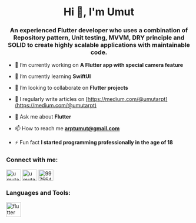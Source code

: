 <h1 align="center">Hi 👋, I'm Umut</h1>
<h3 align="center">An experienced Flutter developer who uses a combination of Repository pattern, Unit testing, MVVM, DRY principle and SOLID to create highly scalable applications with maintainable code.</h3>

- 🔭 I’m currently working on **A Flutter app with special camera feature**

- 🌱 I’m currently learning **SwiftUI**

- 👯 I’m looking to collaborate on **Flutter projects**

- 📝 I regularly write articles on [https://medium.com/@umutarpt](https://medium.com/@umutarpt)

- 💬 Ask me about **Flutter**

- 📫 How to reach me **arptumut@gmail.com**

- ⚡ Fun fact **I started programming professionally in the age of 18**

<h3 align="left">Connect with me:</h3>
<p align="left">
<a href="https://twitter.com/umutarpt" target="blank"><img align="center" src="https://raw.githubusercontent.com/rahuldkjain/github-profile-readme-generator/master/src/images/icons/Social/twitter.svg" alt="umutarpt" height="30" width="40" /></a>
<a href="https://linkedin.com/in/umutarpat" target="blank"><img align="center" src="https://raw.githubusercontent.com/rahuldkjain/github-profile-readme-generator/master/src/images/icons/Social/linked-in-alt.svg" alt="umutarpat" height="30" width="40" /></a>
<a href="https://stackoverflow.com/users/9975547" target="blank"><img align="center" src="https://raw.githubusercontent.com/rahuldkjain/github-profile-readme-generator/master/src/images/icons/Social/stack-overflow.svg" alt="9975547" height="30" width="40" /></a>
</p>

<h3 align="left">Languages and Tools:</h3>
<p align="left"> <a href="https://flutter.dev" target="_blank" rel="noreferrer"> <img src="https://www.vectorlogo.zone/logos/flutterio/flutterio-icon.svg" alt="flutter" width="40" height="40"/> </a></p>
